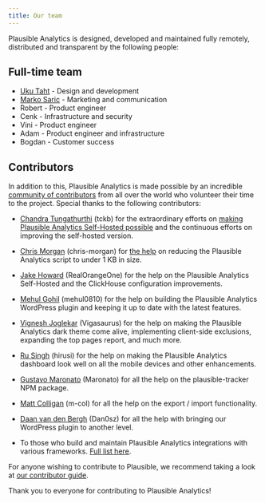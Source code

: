 ```yaml
---
title: Our team
---
```


Plausible Analytics is designed, developed and maintained fully remotely, distributed and transparent by the following people:

## Full-time team

* [Uku Taht](https://twitter.com/ukutaht) - Design and development 
* [Marko Saric](https://twitter.com/markosaric) - Marketing and communication 
* Robert - Product engineer
* Cenk - Infrastructure and security 
* Vini - Product engineer
* Adam - Product engineer and infrastructure
* Bogdan - Customer success

## Contributors

In addition to this, Plausible Analytics is made possible by an incredible [community of contributors](https://github.com/plausible/analytics/) from all over the world who volunteer their time to the project. Special thanks to the following contributors:

* [Chandra Tungathurthi](https://blog.tgrthi.me?ref=plausible) (tckb) for the extraordinary efforts on [making Plausible Analytics Self-Hosted possible](https://blog.tgrthi.me/2020/making-plausible-docker-ready/?ref=plausible) and the continuous efforts on improving the self-hosted version.

* [Chris Morgan](https://chrismorgan.info/) (chris-morgan) for [the help](https://github.com/plausible/analytics/issues/52) on reducing the Plausible Analytics script to under 1 KB in size.

* [Jake Howard](https://theorangeone.net/) (RealOrangeOne) for the help on the Plausible Analytics Self-Hosted and the ClickHouse configuration improvements.

* [Mehul Gohil](https://mehulgohil.com/) (mehul0810) for the help on building the Plausible Analytics WordPress plugin and keeping it up to date with the latest features.

* [Vignesh Joglekar](https://vigneshjoglekar.com/?utm_medium=plug&utm_source=plausible) (Vigasaurus) for the help on making the Plausible Analytics dark theme come alive, implementing client-side exclusions, expanding the top pages report, and much more.

* [Ru Singh](https://rusingh.com/) (hirusi) for the help on making the Plausible Analytics dashboard look well on all the mobile devices and other enhancements.

* [Gustavo Maronato](https://github.com/Maronato) (Maronato) for all the help on the plausible-tracker NPM package.

* [Matt Colligan](https://github.com/m-col) (m-col) for all the help on the export / import functionality.

* [Daan van den Bergh](https://github.com/Dan0sz) (Dan0sz) for all the help with bringing our WordPress plugin to another level.

* To those who build and maintain Plausible Analytics integrations with various frameworks. [Full list here](integration-guides.md).

For anyone wishing to contribute to Plausible, we recommend taking a look at [our contributor guide](https://github.com/plausible/analytics/blob/master/CONTRIBUTING.md).

Thank you to everyone for contributing to Plausible Analytics!
